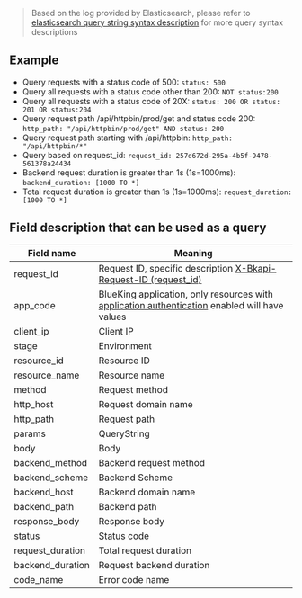 > Based on the log provided by Elasticsearch, please refer to [elasticsearch query string syntax description](https://www.elastic.co/guide/en/elasticsearch/reference/current/query-dsl-query-string-query.html#query-string-syntax) for more query syntax descriptions

## Example

- Query requests with a status code of 500: `status: 500`
- Query all requests with a status code other than 200: `NOT status:200`
- Query all requests with a status code of 20X: `status: 200 OR status: 201 OR status:204`
- Query request path /api/httpbin/prod/get and status code 200: `http_path: "/api/httpbin/prod/get" AND status: 200`
- Query request path starting with /api/httpbin: `http_path: "/api/httpbin/*"`
- Query based on request_id: `request_id: 257d672d-295a-4b5f-9478-561378a24434`
- Backend request duration is greater than 1s (1s=1000ms): `backend_duration: [1000 TO *]`
- Total request duration is greater than 1s (1s=1000ms): `request_duration: [1000 TO *]`

## Field description that can be used as a query

| Field name | Meaning |
| ------ | ------ |
| request_id | Request ID, specific description [X-Bkapi-Request-ID (request_id)](./request-id.md) |
| app_code | BlueKing application, only resources with [application authentication](./authorization.md) enabled will have values ​​|
| client_ip | Client IP |
| stage | Environment |
| resource_id | Resource ID |
| resource_name | Resource name |
| method | Request method |
| http_host | Request domain name |
| http_path | Request path |
| params | QueryString |
| body | Body |
| backend_method | Backend request method |
| backend_scheme | Backend Scheme |
| backend_host | Backend domain name |
| backend_path | Backend path |
| response_body | Response body |
| status | Status code |
| request_duration | Total request duration |
| backend_duration | Request backend duration |
| code_name | Error code name |